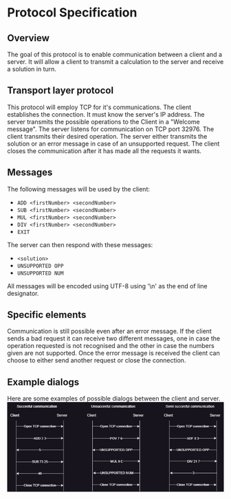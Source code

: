 # Protocol Specification

## Overview

The goal of this protocol is to enable communication between a client and a server. It will allow a client to transmit a calculation to the server and receive a solution in turn.

## Transport layer protocol

This protocol will employ TCP for it's communications. 
The client establishes the connection. 
It must know the server's IP address. 
The server transmits the possible operations to the Client in a "Welcome message".
The server listens for communication on TCP port 32976. 
The client transmits their desired operation. 
The server either transmits the solution or an error message in case of an unsupported request. 
The client closes the communication after it has made all the requests it wants.

## Messages

The following messages will be used by the client:
- `ADD <firstNumber> <secondNumber>`
- `SUB <firstNumber> <secondNumber>`
- `MUL <firstNumber> <secondNumber>`
- `DIV <firstNumber> <secondNumber>`
- `EXIT`

The server can then respond with these messages:
- `<solution>`
- `UNSUPPORTED OPP`
- `UNSUPPORTED NUM`

All messages will be encoded using UTF-8 using '\n' as the end of line designator.

## Specific elements

Communication is still possible even after an error message. If the client sends a bad request it can receive two different messages, one in case the operation requested is not recognised and the other in case the numbers given are not supported. Once the error message is received the client can choose to either send another request or close the connection.

## Example dialogs

Here are some examples of possible dialogs between the client and server.
![DialogExamples](DialogExamples.png)

